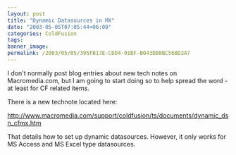 ```yaml
---
layout: post
title: "Dynamic Datasources in MX"
date: "2003-05-05T07:05:44+06:00"
categories: ColdFusion 
tags: 
banner_image: 
permalink: /2003/05/05/395FB17E-CDD4-91BF-B043DB8BC56BD2A7
---
```


I don't normally post blog entries about new tech notes on Macromedia.com, but I am going to start doing so to help spread the word - at least for CF related items.

There is a new technote located here:

<a href="http://www.macromedia.com/support/coldfusion/ts/documents/dynamic_dsn_cfmx.htm">http://www.macromedia.com/support/coldfusion/ts/documents/dynamic_dsn_cfmx.htm</a>

That details how to set up dynamic datasources. However, it only works for MS Access and MS Excel type datasources.